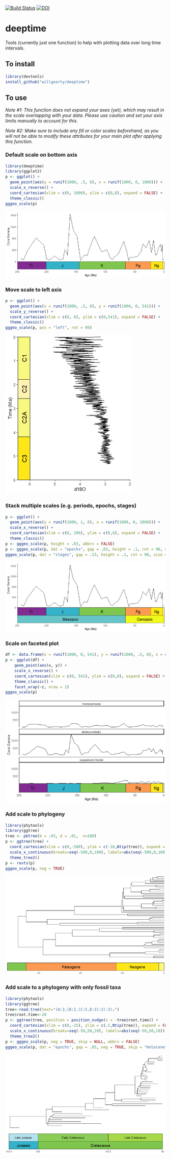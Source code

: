 [![Build Status](https://travis-ci.org/willgearty/deeptime.svg?branch=master)](https://travis-ci.org/willgearty/deeptime)
[![DOI](https://zenodo.org/badge/152502088.svg)](https://zenodo.org/badge/latestdoi/152502088)

# deeptime
Tools (currently just one function) to help with plotting data over long time intervals.

## To install
```r
library(devtools)
install_github("willgearty/deeptime")
```

## To use

*Note #1: This function does not expand your axes (yet), which may result in the scale overlapping with your data. Please use caution and set your axis limits manually to account for this.*

*Note #2: Make sure to include any fill or color scales beforehand, as you will not be able to modify these attributes for your main plot after applying this function.*

### Default scale on bottom axis
```r
library(deeptime)
library(ggplot2)
p <- ggplot() +
  geom_point(aes(y = runif(1000, .5, 8), x = runif(1000, 0, 1000))) +
  scale_x_reverse() +
  coord_cartesian(xlim = c(0, 1000), ylim = c(0,8), expand = FALSE) +
  theme_classic()
gggeo_scale(p)
```

![example bottom scale](/images/example_bottom.png?raw=true)

### Move scale to left axis
```r
p <- ggplot() +
  geom_point(aes(x = runif(1000, .5, 8), y = runif(1000, 0, 541))) +
  scale_y_reverse() +
  coord_cartesian(xlim = c(0, 8), ylim = c(0,541), expand = FALSE) +
  theme_classic()
gggeo_scale(p, pos = "left", rot = 90)
```

![example left scale](/images/example_left.png?raw=true)

### Stack multiple scales (e.g. periods, epochs, stages)
```r
p <- ggplot() +
  geom_point(aes(y = runif(1000, 1, 8), x = runif(1000, 0, 1000))) +
  scale_x_reverse() +
  coord_cartesian(xlim = c(0, 100), ylim = c(0,8), expand = FALSE) +
  theme_classic()
p <- gggeo_scale(p, height = .03, abbrv = FALSE)
p <- gggeo_scale(p, dat = "epochs", gap = .03, height = .1, rot = 90, size = 2.5, abbrv = FALSE)
gggeo_scale(p, dat = "stages", gap = .13, height = .1, rot = 90, size = 2.5, abbrv = FALSE)
```

![example stacked scales](/images/example_stack.png?raw=true)

### Scale on faceted plot
```r
df <- data.frame(x = runif(1000, 0, 541), y = runif(1000, .5, 8), z = sample(c(1,2,3,4), 1000, TRUE))
p <- ggplot(df) +
    geom_point(aes(x, y)) +
    scale_x_reverse() +
    coord_cartesian(xlim = c(0, 541), ylim = c(0,8), expand = FALSE) +
    theme_classic() +
    facet_wrap(~z, nrow = 2)
gggeo_scale(p)
```

![example faceted scale](/images/example_facet.png?raw=true)

### Add scale to phylogeny
```r
library(phytools)
library(ggtree)
tree <- pbtree(b = .03, d = .01,  n=100)
p <- ggtree(tree) +
  coord_cartesian(xlim = c(0,-500), ylim = c(-10,Ntip(tree)), expand = FALSE) +
  scale_x_continuous(breaks=seq(-500,0,100), labels=abs(seq(-500,0,100))) +
  theme_tree2()
p <- revts(p)
gggeo_scale(p, neg = TRUE)
```

![example phylogeny](/images/example_phylo.png?raw=true)

### Add scale to a phylogeny with only fossil taxa
```r
library(phytools)
library(ggtree)
tree<-read.tree(text="(A:3,(B:2,(C:5,D:3):2):3);")
tree$root.time<-20
p <- ggtree(tree, position = position_nudge(x = -tree$root.time)) +
  coord_cartesian(xlim = c(0,-25), ylim = c(.5,Ntip(tree)), expand = FALSE) +
  scale_x_continuous(breaks=seq(-50,50,10), labels=abs(seq(-50,50,10))) +
  theme_tree2()
p <- gggeo_scale(p, neg = TRUE, skip = NULL, abbrv = FALSE)
gggeo_scale(p, dat = "epochs", gap = .05, neg = TRUE, skip = "Holocene", abbrv = FALSE, size = 4)
```

![example fossil_phylogeny](/images/example_fossil_phylo.png?raw=true)

